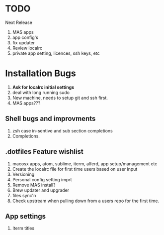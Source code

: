 # TODO

Next Release 

1. MAS apps
2. app config's 
3. fix updater
4. Review localrc
5. private app setting, licences, ssh keys, etc 


# Installation Bugs

1. **Ask for localrc initial settings**
2. deal with long running sudo
3. New machine, needs to setup git and ssh first. 
4. MAS apps??? 

## Shell bugs and improvments

1. zsh case in-sentive and sub section completions
2. Completions.

## .dotfiles Feature wishlist

1. macosx apps, atom, sublime, iterm, alferd, app setup/management etc
2. Create the localrc file for first time users based on user input
3. Versioning
4. Personal config setting imprt
5. Remove MAS install?
6. Brew updater and upgrader
7. files sync'n
8. Check upstream when pulling down from a users repo for the first time. 


## App settings

1. Iterm titles
